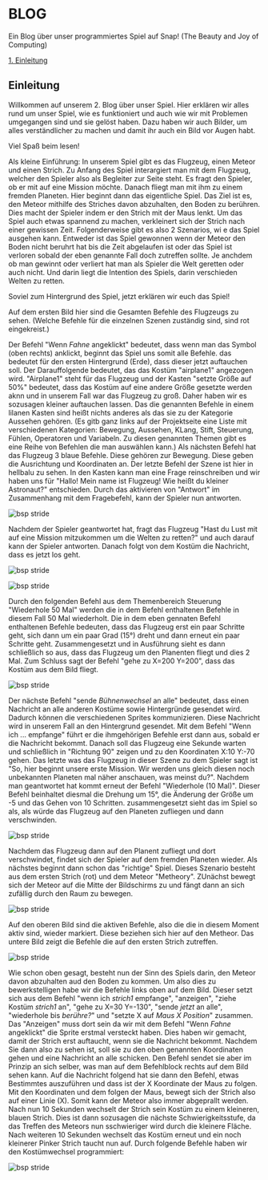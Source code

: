 # BLOG

Ein Blog über unser programmiertes Spiel auf Snap! (The Beauty and Joy of Computing)

[1. Einleitung](#1)


## <a name="1"></a> Einleitung 
Willkommen auf unserem 2. Blog über unser Spiel. Hier erklären wir alles rund um unser Spiel, wie es funktioniert und auch wie wir mit Problemen umgegangen sind und sie gelöst haben. Dazu haben wir auch Bilder, um alles verständlicher zu machen und damit ihr auch ein Bild vor Augen habt.

Viel Spaß beim lesen!

Als kleine Einführung:
In unserem Spiel gibt es das Flugzeug, einen Meteor und einen Strich. Zu Anfang des Spiel interargiert man mit dem Flugzeug, welcher den Spieler also als Begleiter zur Seite steht. Es fragt den Spieler, ob er mit auf eine Mission möchte. Danach fliegt man mit ihm zu einem fremden Planeten. Hier beginnt dann das eigentliche Spiel. Das Ziel ist es, den Meteor mithilfe des Striches davon abzuhalten, den Boden zu berühren. Dies macht der Spieler indem er den Strich mit der Maus lenkt. Um das Spiel auch  etwas spannend zu machen, verkleinert sich der Strich nach einer gewissen Zeit. Folgenderweise gibt es also 2 Szenarios, wi e das Spiel ausgehen kann. Entweder ist das Spiel gewonnen wenn der Meteor den Boden nicht beruhrt hat bis die Zeit abgelaufen ist oder das Spiel ist verloren sobald der eben genannte Fall doch zutreffen sollte. Je anchdem ob man gewinnt oder verliert hat man als Spieler die Welt geretten oder auch nicht. Und darin liegt die Intention des Spiels, darin verschieden Welten zu retten.

Soviel zum Hintergrund des Spiel, jetzt erklären wir euch das Spiel!

Auf dem ersten Bild hier sind die Gesamten Befehle des Flugzeugs zu sehen. (Welche Befehle für die einzelnen Szenen zuständig sind, sind rot eingekreist.)

Der Befehl "Wenn *Fahne* angeklickt" bedeutet, dass wenn man das Symbol (oben rechts) anklickt, beginnt das Spiel uns somit alle Befehle. das bedeutet für den ersten Hintergrund (Erde), dass dieser jetzt auftauchen soll. Der Darauffolgende bedeutet, das das Kostüm "airplane1" angezogen wird. "Airplane1" steht für das Flugzeug und der Kasten "setzte Größe auf 50%" bedeutet, dass das Kostüm auf eine andere Größe gesetzte werden aknn und in unserem Fall war das Flugzeug zu groß. Daher haben wir es sozusagen kleiner auftauchen lassen. Das die genannten Befehle in einem lilanen Kasten sind heißt nichts anderes als das sie zu der Kategorie Aussehen gehören. (Es gitb ganz links auf der Projektseite eine Liste mit verschiedenen Kategorien: Bewegung, Aussehen, KLang, Stift, Steuerung, Fühlen, Operatoren und Variabeln. Zu diesen genannten Themen gibt es eine Reihe von Befehlen die man auswählen kann.) Als nächsten Befehl hat das Flugzeug 3 blaue Befehle. Diese gehören zur Bewegung. Diese geben die Ausrichtung und Koordinaten an. Der letzte Befehl der Szene ist hier in hellbalu zu sehen. In den Kasten kann man eine Frage reinschreiben und wir haben uns für "Hallo! Mein name ist Flugzeug! Wie heißt du kleiner Astronaut?" entschieden. Durch das aktivieren von "Antwort" im Zusammenhang mit dem Fragebefehl, kann der Spieler nun antworten.

![bsp stride](flugzeugbefehl1.png)

Nachdem der Spieler geantwortet hat, fragt das Flugzeug "Hast du Lust mit auf eine Mission mitzukommen um die Welten zu retten?" und auch darauf kann der Spieler antworten. Danach folgt von dem Kostüm die Nachricht, dass es jetzt los geht.

![bsp stride](flugzeugbefehl3.png)

![bsp stride](befehl2.png)


Durch den folgenden Befehl aus dem Themenbereich Steuerung "Wiederhole 50 Mal" werden die in dem Befehl enthaltenen Befehle in diesem Fall 50 Mal wiederholt. Die in dem eben gennaten Befehl enthaltenen Befehle bedeuten, dass das Flugzeug erst ein paar Schritte geht, sich dann um ein paar Grad (15°) dreht und dann erneut ein paar Schritte geht. Zusammengesetzt und in Ausführung sieht es dann schließlich so aus, dass das Flugzeug um den Planenten fliegt und dies 2 Mal. Zum Schluss sagt der Befehl "gehe zu X=200 Y=200", dass das Kostüm aus dem Bild fliegt.

![bsp stride](befehl4.png)

Der nächste Befehl "sende *Bühnenwechsel* an alle" bedeutet, dass einen Nachricht an alle anderen Kostüme sowie Hintergründe gesendet wird. Dadurch können die verschiedenen Sprites kommunizieren. Diese Nachricht wird in unserem Fall an den Hintergrund gesendet. Mit dem Befehl "Wenn ich ... empfange" führt er die ihmgehörigen Befehle erst dann aus, sobald er die Nachricht bekommt. Danach soll das Flugzeug eine Sekunde warten und schließlich in "Richtung 90" zeigen und zu den Koordinaten X:10 Y:-70 gehen. Das letzte was das Flugzeug in dieser Szene zu dem Spieler sagt ist "So, hier beginnt unsere erste Mission. Wir werden uns gleich diesen noch unbekannten Planeten mal näher anschauen, was meinst du?". Nachdem man geantwortet hat kommt erneut der Befehl "Wiederhole (10 Mal)". Dieser Befehl beinhaltet diesmal die Drehung um 15°, die Änderung der Größe um -5 und das Gehen von 10 Schritten. zusammengesetzt sieht das im Spiel so als, als würde das Flugzeug auf den Planeten zufliegen und dann verschwinden.

![bsp stride](flugzeugbefehl4.png)

Nachdem das Flugzeug dann auf den Planent zufliegt und dort verschwindet, findet sich der Spieler auf dem fremden Planeten wieder. Als nächstes beginnt dann schon das "richtige" Spiel. Dieses Szenario besteht aus dem ersten Strich (rot) und dem Meteor "Metheory". ZUnächst bewegt sich der Meteor auf die Mitte der Bildschirms zu und fängt dann an sich zufällig durch den Raum zu bewegen.

![bsp stride](meteor-2.png)

Auf den oberen Bild sind die aktiven Befehle, also die die in diesem Moment aktiv sind, wieder markiert. Diese beziehen sich hier auf den Metheor. Das untere Bild zeigt die Befehle die auf den ersten Strich zutreffen. 

![bsp stride](strichrot.png)

Wie schon oben gesagt, besteht nun der Sinn des Spiels darin, den Meteor davon abzuhalten aud den Boden zu kommen. Um also dies zu bewerkstelligen habe wir die Befehle links oben auf dem Bild. Dieser setzt sich aus dem Befehl "wenn ich *strich1* empfange", "anzeigen", "ziehe Kostüm *strich1* an", "gehe zu X=30 Y=-130", "sende *jetzt* an alle", "wiederhole bis *berühre?*" und "setzte X auf *Maus X Position*" zusammen. Das "Anzeigen" muss dort sein da wir mit dem Befehl "Wenn *Fahne* angeklickt" die Sprite erstmal versteckt haben. Dies haben wir gemacht, damit der Strich erst auftaucht, wenn sie die Nachricht bekommt. Nachdem Sie dann also zu sehen ist, soll sie zu den oben genannten Koordinaten gehen und eine Nachricht an alle schicken. Den Befehl sendet sie aber im Prinzip an sich selber, was man auf dem Befehlblock rechts auf dem Bild sehen kann. Auf die Nachricht folgend hat sie dann den Befehl, etwas Bestimmtes auszuführen und dass ist der X Koordinate der Maus zu folgen. Mit den Koordinaten und dem folgen der Maus, bewegt sich der Strich also auf einer Linie (X). Somit kann der Meteor also immer abgeprallt werden.
Nach nun 10 Sekunden wechselt der Strich sein Kostüm zu einem kleineren, blauen Strich. Dies ist dann sozusagen die nächste Schwierigkeitsstufe, da das Treffen des Meteors nun sschwieriger wird durch die kleinere Fläche. Nach weiteren 10 Sekunden wechselt das Kostüm erneut und ein noch kleinerer Pinker Strich taucht nun auf. 
Durch folgende Befehle haben wir den Kostümwechsel programmiert:

![bsp stride](strichebefehle.png)
